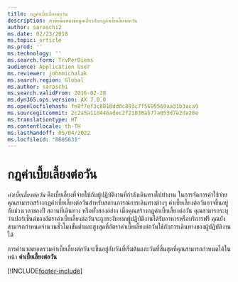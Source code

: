 ```yaml
---
title: กฎค่าเบี้ยเลี้ยงต่อวัน
description: หัวข้อนี้แสดงข้อมูลเกี่ยวกับกฎค่าเบี้ยเลี้ยงต่อวัน
author: saraschi2
ms.date: 02/23/2018
ms.topic: article
ms.prod: ''
ms.technology: ''
ms.search.form: TrvPerDiems
audience: Application User
ms.reviewer: johnmichalak
ms.search.region: Global
ms.author: saraschi
ms.search.validFrom: 2016-02-28
ms.dyn365.ops.version: AX 7.0.0
ms.openlocfilehash: fe8f7ef3c8818dd0c893c7f5699569aa31b3aca9
ms.sourcegitcommit: 2c2a5a11d446adec2f21030ab77a053d7e2da28e
ms.translationtype: HT
ms.contentlocale: th-TH
ms.lasthandoff: 05/04/2022
ms.locfileid: "8685631"
---
```

# <a name="per-diem-rules"></a>กฎค่าเบี้ยเลี้ยงต่อวัน

*ค่าเบี้ยเลี้ยงต่อวัน* คือเบี้ยเลี้ยงที่จ่ายให้กับผู้ปฏิบัติงานที่กำลังเดินทางไปทำงาน ในการจัดการค่าใช้จ่าย คุณสามารถสร้างกฎค่าเบี้ยเลี้ยงต่อวันสำหรับสถานการณ์การเดินทางต่างๆ ค่าเบี้ยเลี้ยงต่อวันอาจขึ้นอยู่กับช่วงเวลาของปี สถานที่เดินทาง หรือทั้งสองอย่าง เมื่อคุณสร้างกฎค่าเบี้ยเลี้ยงต่อวัน คุณสามารถระบุว่าเปอร์เซ็นต์ของอัตราค่าเบี้ยเลี้ยงต่อวันจะถูกระงับหากผู้ปฏิบัติงานได้รับอาหารหรือบริการฟรี คุณยังสามารถกำหนดจำนวนชั่วโมงขั้นต่ำและสูงสุดที่อัตราค่าเบี้ยเลี้ยงต่อวันใช้กับการเดินทางของผู้ปฏิบัติงานได้

การคำนวณยอดรวมค่าเบี้ยเลี้ยงต่อวันจะขึ้นอยู่กับวันที่เริ่มต้นและวันที่สิ้นสุดที่คุณสามารถกำหนดได้ในหน้า **ค่าเบี้ยเลี้ยงต่อวัน**


[!INCLUDE[footer-include](../includes/footer-banner.md)]